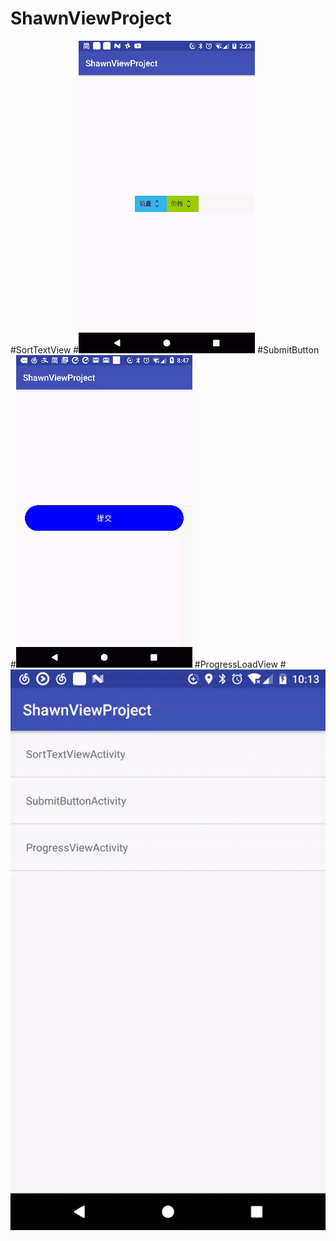 # ShawnViewProject
#SortTextView
#![image](https://raw.githubusercontent.com/Sa1ways/ShawnViewProject/master/shot/21d92af0-adbf-4722-8547-343aa009092d.gif)
#SubmitButton
#![image](https://raw.githubusercontent.com/Sa1ways/ShawnViewProject/master/shot/dcd7c3fd-d734-45eb-859e-3f5347fcabfc.gif)
#ProgressLoadView
#![image](https://raw.githubusercontent.com/Sa1ways/ShawnViewProject/master/shot/device-2017-06-19-221342.gif)
